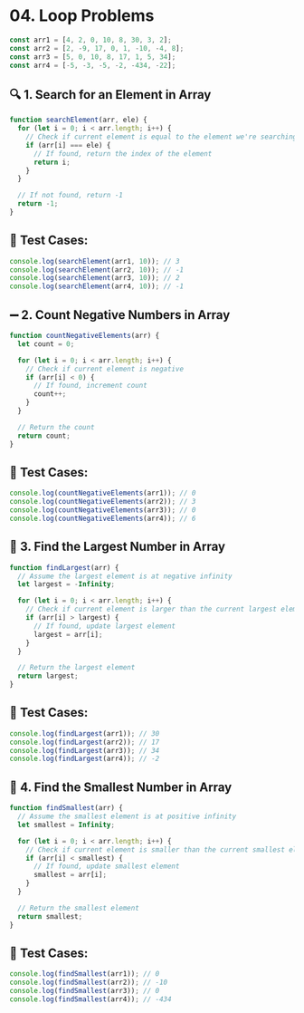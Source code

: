 # 04. Loop Problems

```javascript
const arr1 = [4, 2, 0, 10, 8, 30, 3, 2];
const arr2 = [2, -9, 17, 0, 1, -10, -4, 8];
const arr3 = [5, 0, 10, 8, 17, 1, 5, 34];
const arr4 = [-5, -3, -5, -2, -434, -22];
```

## 🔍 1. Search for an Element in Array

```javascript
function searchElement(arr, ele) {
  for (let i = 0; i < arr.length; i++) {
    // Check if current element is equal to the element we're searching for
    if (arr[i] === ele) {
      // If found, return the index of the element
      return i;
    }
  }

  // If not found, return -1
  return -1;
}
```

## 🧪 Test Cases:

```javascript
console.log(searchElement(arr1, 10)); // 3
console.log(searchElement(arr2, 10)); // -1
console.log(searchElement(arr3, 10)); // 2
console.log(searchElement(arr4, 10)); // -1
```

## ➖ 2. Count Negative Numbers in Array

```javascript
function countNegativeElements(arr) {
  let count = 0;

  for (let i = 0; i < arr.length; i++) {
    // Check if current element is negative
    if (arr[i] < 0) {
      // If found, increment count
      count++;
    }
  }

  // Return the count
  return count;
}
```

## 🧪 Test Cases:

```javascript
console.log(countNegativeElements(arr1)); // 0
console.log(countNegativeElements(arr2)); // 3
console.log(countNegativeElements(arr3)); // 0
console.log(countNegativeElements(arr4)); // 6
```

## 🔼 3. Find the Largest Number in Array

```javascript
function findLargest(arr) {
  // Assume the largest element is at negative infinity
  let largest = -Infinity;

  for (let i = 0; i < arr.length; i++) {
    // Check if current element is larger than the current largest element
    if (arr[i] > largest) {
      // If found, update largest element
      largest = arr[i];
    }
  }

  // Return the largest element
  return largest;
}
```

## 🧪 Test Cases:

```javascript
console.log(findLargest(arr1)); // 30
console.log(findLargest(arr2)); // 17
console.log(findLargest(arr3)); // 34
console.log(findLargest(arr4)); // -2
```

## 🔽 4. Find the Smallest Number in Array

```javascript
function findSmallest(arr) {
  // Assume the smallest element is at positive infinity
  let smallest = Infinity;

  for (let i = 0; i < arr.length; i++) {
    // Check if current element is smaller than the current smallest element
    if (arr[i] < smallest) {
      // If found, update smallest element
      smallest = arr[i];
    }
  }

  // Return the smallest element
  return smallest;
}
```

## 🧪 Test Cases:

```javascript
console.log(findSmallest(arr1)); // 0
console.log(findSmallest(arr2)); // -10
console.log(findSmallest(arr3)); // 0
console.log(findSmallest(arr4)); // -434
```
